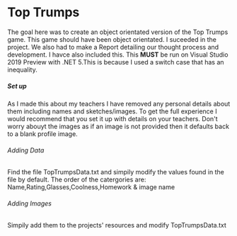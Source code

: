 <h1>Top Trumps</h1>

The goal here was to create an object orientated version of the Top Trumps game. This game should have been object orientated. I suceeded in the project. We also had to make a 
Report detailing our thought process and development. I havce also included this. This <b>MUST</b> be run on Visual Studio 2019 Preview with .NET 5.This is because I used a switch
case that has an inequality.

<h5>Set up</h5>
As I made this about my teachers I have removed any personal details about them including names and sketches/images. To get the full experience I would recommend that you set it up
with details on your teachers. Don't worry abouyt the images as if an image is not provided then it defaults back to a blank profile image.

<h6>Adding Data</h6>
Find the file TopTrumpsData.txt and simpily modify the values found in the file by default. The order of the catergories are: Name,Rating,Glasses,Coolness,Homework & image name

<h6>Adding Images</h6>
Simpily add them to the projects' resources and modify TopTrumpsData.txt
